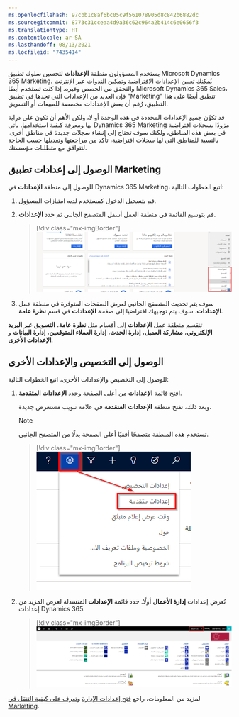 ```yaml
---
ms.openlocfilehash: 97cbb1c8af6bc05c9f561078905d8c842b6882dc
ms.sourcegitcommit: 8773c31cceaa4d9a36c62c964a2b414c6e0656f3
ms.translationtype: HT
ms.contentlocale: ar-SA
ms.lasthandoff: 08/13/2021
ms.locfileid: "7435414"
---
```

يستخدم المسؤولون منطقة **الإعدادات** لتحسين سلوك تطبيق Microsoft Dynamics 365 Marketing. يُمكنك تعيين الإعدادات الافتراضية وتمكين الندوات عبر الإنترنت والتحقق من الحصص وغيره. إذا كنت تستخدم أيضًا Microsoft Dynamics 365 Sales، فإن العديد من الإعدادات التي تجدها في تطبيق "Marketing" تنطبق أيضًا على هذا التطبيق، رُغم أن بعض الإعدادات مخصصة للمبيعات أو التسويق.

قد تكوِّن جميع الإعدادات المحددة في هذه الوحدة أو لا، ولكن الأهم أن تكون على دراية بها ومعرفة كيفية استخدامها.
يأتي Dynamics 365 Marketing مزودًا بسجلات افتراضية في بعض هذه المناطق، ولكنك سوف تحتاج إلى إنشاء سجلات جديدة في مناطق أخرى. بالنسبة للمناطق التي لها سجلات افتراضية، تأكد من مراجعتها وتعديلها حسب الحاجة لتتوافق مع متطلبات مؤسستك.

## <a name="access-marketing-settings"></a>الوصول إلى إعدادات تطبيق Marketing
للوصول إلى منطقة **الإعدادات** في Dynamics 365 Marketing، اتبع الخطوات التالية:

1.  قم بتسجيل الدخول كمستخدم لديه امتيازات المسؤول.

2.  قم بتوسيع القائمة في منطقة العمل أسفل المتصفح الجانبي ثم حدد **الإعدادات**.

    > [!div class="mx-imgBorder"]
    > [![لقطة شاشة للإعدادات المتقدمة للمسؤول.](../media/01-adv-int.png)](../media/01-adv-int.png#lightbox)

3.  سوف يتم تحديث المتصفح الجانبي لعرض الصفحات المتوفرة في منطقة عمل **الإعدادات**. سوف يتم توجيهك افتراضيا إلى صفحة **الإعدادات** في قسم **نظرة عامة**.

تنقسم منطقة عمل **الإعدادات** إلى أقسام مثل **نظرة عامة**، **التسويق عبر البريد الإلكتروني**، **مشاركة العميل**، **إدارة الحدث**، **إدارة العملاء المتوقعين**، **إدارة البيانات** و **الإعدادات الأخرى**.

## <a name="access-customization-and-other-settings"></a>الوصول إلى التخصيص والإعدادات الأخرى
للوصول إلى التخصيص والإعدادات الأخرى، اتبع الخطوات التالية:

1.  افتح قائمة **الإعدادات** من أعلى الصفحة وحدد **الإعدادات المتقدمة**.

    وبعد ذلك، تفتح منطقة **الإعدادات المتقدمة** في علامة تبويب مستعرض جديدة.

    > [!NOTE]
    > تستخدم هذه المنطقة متصفحًا أفقيًا أعلى الصفحة بدلًا من المتصفح الجانبي.

    > [!div class="mx-imgBorder"]
    > [![لقطة شاشة لقائمه الإعدادات المتقدمة التي يتم الوصول اليها من رمز "الإعدادات".](../media/02-adv-int.png)](../media/02-adv-int.png#lightbox)

2.  تُعرض إعدادات **إدارة الأعمال** أولًا. حدد قائمة **الإعدادات** المنسدلة لعرض المزيد من إعدادات Dynamics 365.

    > [!div class="mx-imgBorder"]
    > [![لقطة شاشة لإعدادات إدارة الأعمال.](../media/03-adv-int.png)](../media/03-adv-int.png#lightbox)

لمزيد من المعلومات، راجع [فتح إعدادات الإدارة](/dynamics365/marketing/open-settings?azure-portal=true) و[‏‫تعرف على كيفية التنقل في Marketing‬](/dynamics365/marketing/navigation?azure-portal=true).
